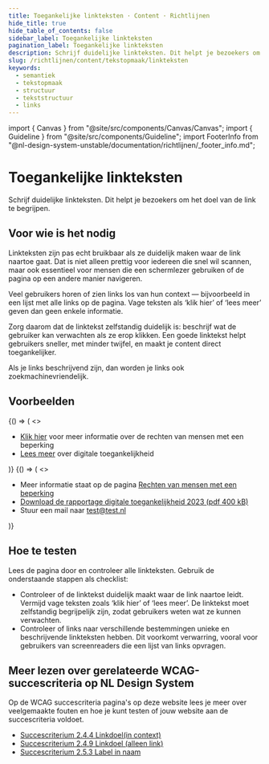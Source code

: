 ```yaml
---
title: Toegankelijke linkteksten · Content · Richtlijnen
hide_title: true
hide_table_of_contents: false
sidebar_label: Toegankelijke linkteksten
pagination_label: Toegankelijke linkteksten
description: Schrijf duidelijke linkteksten. Dit helpt je bezoekers om het doel van de link te begrijpen.
slug: /richtlijnen/content/tekstopmaak/linkteksten
keywords:
  - semantiek
  - tekstopmaak
  - structuur
  - tekststructuur
  - links
---
```


<!-- @license CC0-1.0 -->

import { Canvas } from "@site/src/components/Canvas/Canvas";
import { Guideline } from "@site/src/components/Guideline";
import FooterInfo from "@nl-design-system-unstable/documentation/richtlijnen/\_footer_info.md";

# Toegankelijke linkteksten

Schrijf duidelijke linkteksten. Dit helpt je bezoekers om het doel van de link te begrijpen.

## Voor wie is het nodig

Linkteksten zijn pas echt bruikbaar als ze duidelijk maken waar de link naartoe gaat. Dat is niet alleen prettig voor iedereen die snel wil scannen, maar ook essentieel voor mensen die een schermlezer gebruiken of de pagina op een andere manier navigeren.

Veel gebruikers horen of zien links los van hun context — bijvoorbeeld in een lijst met alle links op de pagina. Vage teksten als ‘klik hier’ of ‘lees meer’ geven dan geen enkele informatie.

Zorg daarom dat de linktekst zelfstandig duidelijk is: beschrijf wat de gebruiker kan verwachten als ze erop klikken. Een goede linktekst helpt gebruikers sneller, met minder twijfel, en maakt je content direct toegankelijker.

Als je links beschrijvend zijn, dan worden je links ook zoekmachinevriendelijk.

## Voorbeelden

<Guideline appearance="dont" title="Onduidelijke linkteksten gebruiken waaruit niet blijkt wat er gebeurt als je erop klikt.">
  <Canvas language="html">
    {() => (
      <>
          <ul>
            <li><a href="https://kennisbank.digitoegankelijk.nl/toegankelijke-linkteksten/#dit-is-een-voorbeeld-link">Klik hier</a> voor meer informatie over de rechten van mensen met een beperking</li>
            <li><a href="https://kennisbank.digitoegankelijk.nl/toegankelijke-linkteksten/#dit-is-een-voorbeeld-link">Lees meer</a> over  digitale toegankelijkheid</li>
          </ul>
      </>
    )}
  </Canvas>
</Guideline>

<Guideline appearance="do" title="Schrijf goede toegankelijke linkteksten waaruit blijkt wat er gebeurt als je erop klikt.">
  <Canvas language="html">
    {() => (
      <>
          <ul>
            <li>Meer informatie staat op de pagina <a href="https://kennisbank.digitoegankelijk.nl/toegankelijke-linkteksten/#dit-is-een-voorbeeld-link">Rechten van mensen met een beperking</a></li>
            <li><a href="https://kennisbank.digitoegankelijk.nl/toegankelijke-linkteksten/#dit-is-een-voorbeeld-link">Download de rapportage digitale toegankelijkheid 2023 (pdf 400 kB)</a></li>
            <li>Stuur een mail naar <a href="https://kennisbank.digitoegankelijk.nl/toegankelijke-linkteksten/#dit-is-een-voorbeeld-link">test@test.nl</a></li>
          </ul>
      </>
    )}
  </Canvas>
</Guideline>

## Hoe te testen

Lees de pagina door en controleer alle linkteksten. Gebruik de onderstaande stappen als checklist:

- Controleer of de linktekst duidelijk maakt waar de link naartoe leidt.
  Vermijd vage teksten zoals ‘klik hier’ of ‘lees meer’. De linktekst moet zelfstandig begrijpelijk zijn, zodat gebruikers weten wat ze kunnen verwachten.
- Controleer of links naar verschillende bestemmingen unieke en beschrijvende linkteksten hebben.
  Dit voorkomt verwarring, vooral voor gebruikers van screenreaders die een lijst van links opvragen.

## Meer lezen over gerelateerde WCAG-succescriteria op NL Design System

Op de WCAG succescriteria pagina's op deze website lees je meer over veelgemaakte fouten en hoe je kunt testen of jouw website aan de succescriteria voldoet.

- [Succescriterium 2.4.4 Linkdoel(in context)](/wcag/2.4.4)
- [Succescriterium 2.4.9 Linkdoel (alleen link)](/wcag/2.4.9)
- [Succescriterium 2.5.3 Label in naam](/wcag/2.5.3)

<FooterInfo />
